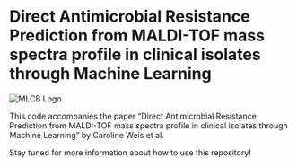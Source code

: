 # Direct Antimicrobial Resistance Prediction from MALDI-TOF mass spectra profile in clinical isolates through Machine Learning

![MLCB Logo](https://bsse.ethz.ch/mlcb/_jcr_content/orgLogo.imageformat.logo.697076360.png)

This code accompanies the paper &ldquo;Direct Antimicrobial Resistance Prediction from MALDI-TOF mass spectra profile in clinical isolates through Machine Learning&rdquo;
by Caroline Weis et al.

Stay tuned for more information about how to use this repository!
